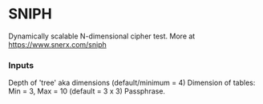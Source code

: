 # SNIPH
Dynamically scalable N-dimensional cipher test.
More at https://www.snerx.com/sniph

### Inputs

Depth of 'tree' aka dimensions (default/minimum = 4)
Dimension of tables: Min = 3, Max = 10 (default = 3 x 3)
Passphrase.
